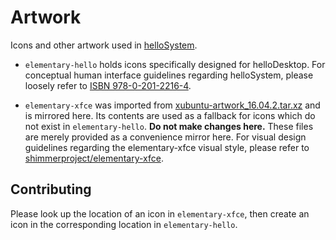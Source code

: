 # Artwork

Icons and other artwork used in [helloSystem](https://hellosystem.github.io/).

* `elementary-hello` holds icons specifically designed for helloDesktop. For conceptual human interface guidelines regarding helloSystem, please loosely refer to [ISBN 978-0-201-2216-4](https://dl.acm.org/doi/book/10.5555/573097).

* `elementary-xfce` was imported from [xubuntu-artwork_16.04.2.tar.xz](http://archive.ubuntu.com/ubuntu/pool/universe/x/xubuntu-artwork/xubuntu-artwork_16.04.2.tar.xz) and is mirrored here. Its contents are used as a fallback for icons which do not exist in `elementary-hello`. __Do not make changes here.__ These files are merely provided as a convenience mirror here. For visual design guidelines regarding the elementary-xfce visual style, please refer to [shimmerproject/elementary-xfce](https://github.com/shimmerproject/elementary-xfce/).


## Contributing

Please look up the location of an icon in `elementary-xfce`, then create an icon in the corresponding location in `elementary-hello`.
